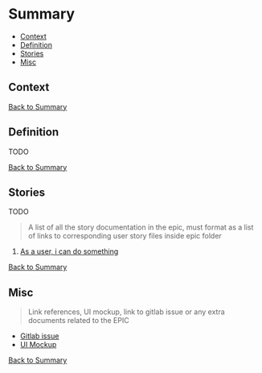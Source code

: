 # Summary

* [Context](#context)
* [Definition](#definition)
* [Stories](#stories)
* [Misc](#misc)

## Context

[Back to Summary](#summary)

## Definition

TODO

[Back to Summary](#summary)

## Stories

TODO

> A list of all the story documentation in the epic, must format as a list of links to corresponding user story files inside epic folder

1. [As a user, i can do something](./link-to-the-file.md)

[Back to Summary](#summary)

## Misc

> Link references, UI mockup, link to gitlab issue or any extra documents related to the EPIC

* [Gitlab issue]()
* [UI Mockup]()

[Back to Summary](#summary)
